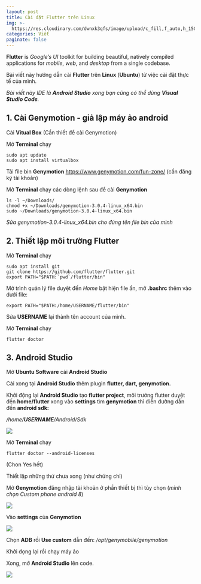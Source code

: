 ```yaml
---
layout: post
title: Cài đặt Flutter trên Linux
img: >-
  https://res.cloudinary.com/dwnxk3qfs/image/upload/c_fill,f_auto,h_150,q_auto,w_150/v1583393931/flutter-logo-sharing_xjsium.png
categories: Viết
paginate: false
---
```

**Flutter** is *Google’s UI* toolkit for building beautiful, natively compiled applications for *mobile*, *web*, and *desktop* from a single codebase.

Bài viết này hướng dẫn cài **Flutter** trên **Linux** (**Ubuntu**) từ việc cài đặt thực tế của mình.

*Bài viết này IDE là **Android Studio** xong bạn cũng có thể dùng **Visual Studio Code**.*

## 1. Cài **Genymotion** - giả lập máy ảo android

Cài **Vitual Box** (Cần thiết để cài Genymotion)

Mở **Terminal** chạy

```
sudo apt update
sudo apt install virtualbox
```

Tải file bin **Genymotion** <https://www.genymotion.com/fun-zone/> (cần đăng ký tài khoản)

Mở **Terminal** chạy các dòng lệnh sau để cài **Genymotion**

```
ls -l ~/Downloads/
chmod +x ~/Downloads/genymotion-3.0.4-linux_x64.bin
sudo ~/Downloads/genymotion-3.0.4-linux_x64.bin
```

*Sửa genymotion-3.0.4-linux_x64.bin cho đúng tên file bin của mình*

## 2. Thiết lập môi trường **Flutter**

Mở **Terminal** chạy

```
sudo apt install git
git clone https://github.com/flutter/flutter.git
export PATH="$PATH:`pwd`/flutter/bin"
```

Mở trình quản lý file duyệt đến *Home* bật hiện file ẩn, mở **.bashrc** thêm vào dưới file:

```
export PATH="$PATH:/home/USERNAME/flutter/bin"
```

Sửa **USERNAME** lại thành tên account của mình.

Mở **Terminal** chạy 

```
flutter doctor
```

## 3. **Android Studio**

Mở **Ubuntu Software** cài **Android Studio**

Cài xong tại **Android Studio** thêm plugin **flutter, dart, genymotion.**

Khởi động lại **Android Studio** tạo **flutter project**, môi trường flutter duyệt đến **home/flutter** xong vào **settings** tìm **genymotion** thì điền đường dẫn đến **android sdk:**

*/home/**USERNAME**/Android/Sdk*

![](https://i.imgur.com/GOefUpw.png)

Mở **Terminal** chạy 

```
flutter doctor --android-licenses
```

(Chon Yes hết)

Thiết lập những thứ chưa xong (như chứng chỉ)

Mở **Genymotion** đăng nhập tài khoản ở phần thiết bị thì tùy chọn (*mình chọn Custom phone android 8*)

![](https://i.imgur.com/hnjEpeA.png)

Vào **settings** của **Genymotion**

![](https://i.imgur.com/ed1EKvi.png)

Chọn **ADB** rồi **Use custom** dẫn đến: */opt/genymobile/genymotion*

Khởi đọng lại rồi chạy máy ảo

Xong, mở **Android Studio** lên code.

![](https://i.imgur.com/l963aqO.jpg)

